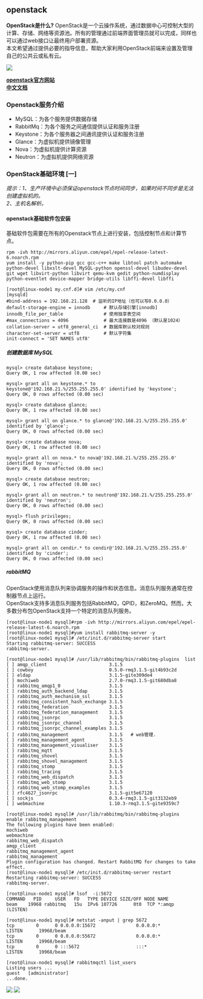 ## openstack
**OpenStack是什么?**  OpenStack是一个云操作系统，通过数据中心可控制大型的计算、存储、网络等资源池。所有的管理通过前端界面管理员就可以完成，同样也可以通过web接口让最终用户部署资源。    
本文希望通过提供必要的指导信息，帮助大家利用OpenStack前端来设置及管理自己的公共云或私有云。

![](http://i.imgur.com/lHi9gla.png)  

[**openstack官方网站**](http://www.openstack.org)  
[**中文文档**](http://docs.openstack.org/mitaka/zh_CN/install-guide-rdo/)

### Openstack服务介绍  
- MySQL：为各个服务提供数据存储   
- RabbitMq：为各个服务之间通信提供认证和服务注册 
- Keystone：为各个服务器之间通讯提供认证和服务注册 
- Glance：为虚拟机提供镜像管理 
- Nova：为虚拟机提供计算资源 
- Neutron：为虚拟机提供网络资源  
### OpenStack基础环境 [一]
*提示：1、生产环境中必须保证openstack节点时间同步，如果时间不同步是无法创建虚拟机的。*   
*2、主机名解析。*  
#### openstack基础软件包安装  
基础软件包需要在所有的Openstack节点上进行安装，包括控制节点和计算节点。 
 
    rpm -ivh http://mirrors.aliyun.com/epel/epel-release-latest-6.noarch.rpm  
	yum install -y python-pip gcc gcc-c++ make libtool patch automake python-devel libxslt-devel MySQL-python openssl-devel libudev-devel git wget libvirt-python libvirt qemu-kvm gedit python-numdisplay python-eventlet device-mapper bridge-utils libffi-devel libffi

	[root@linux-node1 my.cnf.d]# vim /etc/my.cnf
	[mysqld]
	#bind-address = 192.168.21.128  # 监听的IP地址（也可以写0.0.0.0）
	default-storage-engine = innodb     # 默认存储引擎[innodb]
	innodb_file_per_table               # 使用独享表空间
	#max_connections = 4096        	    # 最大连接数是4096 （默认是1024）
	collation-server = utf8_general_ci  # 数据库默认校对规则
	character-set-server = utf8 	    # 默认字符集  
	init-connect = 'SET NAMES utf8'
##### 创建数据库 MySQL
	mysql> create database keystone;
	Query OK, 1 row affected (0.00 sec)

	mysql> grant all on keystone.* to keystone@'192.168.21.%/255.255.255.0' identified by 'keystone';
	Query OK, 0 rows affected (0.00 sec)

	mysql> create database glance;
	Query OK, 1 row affected (0.00 sec)

	mysql> grant all on glance.* to glance@'192.168.21.%/255.255.255.0' identified by 'glance';
	Query OK, 0 rows affected (0.00 sec)

	mysql> create database nova;
	Query OK, 1 row affected (0.00 sec)

	mysql> grant all on nova.* to nova@'192.168.21.%/255.255.255.0' identified by 'nova';
	Query OK, 0 rows affected (0.00 sec)

	mysql> create database neutron;
	Query OK, 1 row affected (0.00 sec)

	mysql> grant all on neutron.* to neutron@'192.168.21.%/255.255.255.0' identified by 'neutron';
	Query OK, 0 rows affected (0.00 sec)

	mysql> flush privileges;
	Query OK, 0 rows affected (0.00 sec)

	mysql> create database cinder;
	Query OK, 1 row affected (0.00 sec)

	mysql> grant all on cendir.* to cendir@'192.168.21.%/255.255.255.0' identified by 'cinder';
	Query OK, 0 rows affected (0.00 sec)

##### rabbitMQ
OpenStack使用消息队列来协调服务的操作和状态信息。消息队列服务通常在控制器节点上运行。   
OpenStack支持多消息队列服务包括RabbitMQ，QPID，和ZeroMQ。然而，大多数分布包OpenStack支持一个特定的消息队列服务。   

	[root@linux-node1 mysql]#rpm -ivh http://mirrors.aliyun.com/epel/epel-release-latest-6.noarch.rpm
	[root@linux-node1 mysql]#yum install rabbitmq-server -y
	[root@linux-node1 mysql]# /etc/init.d/rabbitmq-server start  
	Starting rabbitmq-server: SUCCESS  
	rabbitmq-server.
	
	[root@linux-node1 mysql]# /usr/lib/rabbitmq/bin/rabbitmq-plugins  list
	[ ] amqp_client                       3.1.5
	[ ] cowboy                            0.5.0-rmq3.1.5-git4b93c2d
	[ ] eldap                             3.1.5-gite309de4
	[ ] mochiweb                          2.7.0-rmq3.1.5-git680dba8
	[ ] rabbitmq_amqp1_0                  3.1.5
	[ ] rabbitmq_auth_backend_ldap        3.1.5
	[ ] rabbitmq_auth_mechanism_ssl       3.1.5
	[ ] rabbitmq_consistent_hash_exchange 3.1.5
	[ ] rabbitmq_federation               3.1.5
	[ ] rabbitmq_federation_management    3.1.5
	[ ] rabbitmq_jsonrpc                  3.1.5
	[ ] rabbitmq_jsonrpc_channel          3.1.5
	[ ] rabbitmq_jsonrpc_channel_examples 3.1.5
	[ ] rabbitmq_management               3.1.5   # web管理.
	[ ] rabbitmq_management_agent         3.1.5
	[ ] rabbitmq_management_visualiser    3.1.5
	[ ] rabbitmq_mqtt                     3.1.5
	[ ] rabbitmq_shovel                   3.1.5
	[ ] rabbitmq_shovel_management        3.1.5
	[ ] rabbitmq_stomp                    3.1.5
	[ ] rabbitmq_tracing                  3.1.5
	[ ] rabbitmq_web_dispatch             3.1.5
	[ ] rabbitmq_web_stomp                3.1.5
	[ ] rabbitmq_web_stomp_examples       3.1.5
	[ ] rfc4627_jsonrpc                   3.1.5-git5e67120
	[ ] sockjs                            0.3.4-rmq3.1.5-git3132eb9
	[ ] webmachine                        1.10.3-rmq3.1.5-gite9359c7

	[root@linux-node1 mysql]# /usr/lib/rabbitmq/bin/rabbitmq-plugins  enable rabbitmq_management
	The following plugins have been enabled:
	mochiweb
    webmachine
    rabbitmq_web_dispatch
    amqp_client
    rabbitmq_management_agent
    rabbitmq_management
    Plugin configuration has changed. Restart RabbitMQ for changes to take effect.
	[root@linux-node1 mysql]# /etc/init.d/rabbitmq-server restart
	Restarting rabbitmq-server: SUCCESS
	rabbitmq-server.
	
	[root@linux-node1 mysql]# lsof  -i:5672              
	COMMAND   PID     USER   FD   TYPE DEVICE SIZE/OFF NODE NAME
	beam    19968 rabbitmq   15u  IPv6 107726      0t0  TCP *:amqp (LISTEN)

	[root@linux-node1 mysql]# netstat -anput | grep 5672 
	tcp        0      0 0.0.0.0:15672               0.0.0.0:*                   LISTEN      19968/beam          
	tcp        0      0 0.0.0.0:55672               0.0.0.0:*                   LISTEN      19968/beam          
	tcp        0      0 :::5672                     :::*                        LISTEN      19968/beam   

	[root@linux-node1 mysql]# rabbitmqctl list_users
	Listing users ...
	guest	[administrator]
	...done.
![](http://i.imgur.com/OZa9krV.png)
![](http://i.imgur.com/uSPYNHZ.png)




